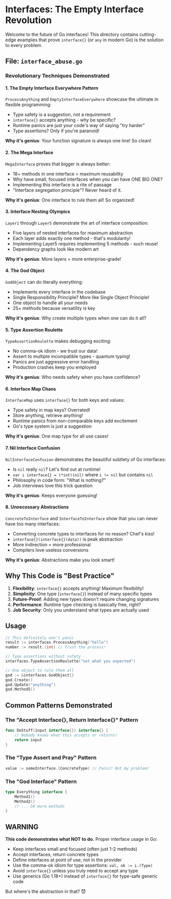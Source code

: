 # Interfaces: The Empty Interface Revolution

Welcome to the future of Go interfaces! This directory contains cutting-edge examples that prove `interface{}` (or `any` in modern Go) is the solution to every problem.

## File: `interface_abuse.go`

### Revolutionary Techniques Demonstrated

#### 1. **The Empty Interface Everywhere Pattern**
`ProcessAnything` and `EmptyInterfaceEverywhere` showcase the ultimate in flexible programming:
- Type safety is a suggestion, not a requirement
- `interface{}` accepts anything - why be specific?
- Runtime panics are just your code's way of saying "try harder"
- Type assertions? Only if you're paranoid!

**Why it's genius**: Your function signature is always one line! So clean!

#### 2. **The Mega Interface**
`MegaInterface` proves that bigger is always better:
- 18+ methods in one interface = maximum reusability
- Why have small, focused interfaces when you can have ONE BIG ONE?
- Implementing this interface is a rite of passage
- "Interface segregation principle"? Never heard of it.

**Why it's genius**: One interface to rule them all! So organized!

#### 3. **Interface Nesting Olympics**
`Layer1` through `Layer5` demonstrate the art of interface composition:
- Five layers of nested interfaces for maximum abstraction
- Each layer adds exactly one method - that's modularity!
- Implementing Layer5 requires implementing 5 methods - such reuse!
- Dependency graphs look like modern art

**Why it's genius**: More layers = more enterprise-grade!

#### 4. **The God Object**
`GodObject` can do literally everything:
- Implements every interface in the codebase
- Single Responsibility Principle? More like Single Object Principle!
- One object to handle all your needs
- 25+ methods because versatility is key

**Why it's genius**: Why create multiple types when one can do it all?

#### 5. **Type Assertion Roulette**
`TypeAssertionRoulette` makes debugging exciting:
- No comma-ok idiom - we trust our data!
- Assert to multiple incompatible types - quantum typing!
- Panics are just aggressive error handling
- Production crashes keep you employed

**Why it's genius**: Who needs safety when you have confidence?

#### 6. **Interface Map Chaos**
`InterfaceMap` uses `interface{}` for both keys and values:
- Type safety in map keys? Overrated!
- Store anything, retrieve anything!
- Runtime panics from non-comparable keys add excitement
- Go's type system is just a suggestion

**Why it's genius**: One map type for all use cases!

#### 7. **Nil Interface Confusion**
`NilInterfaceConfusion` demonstrates the beautiful subtlety of Go interfaces:
- Is `nil` really `nil`? Let's find out at runtime!
- `var i interface{} = (*int)(nil)` where `i != nil` but contains `nil`
- Philosophy in code form: "What is nothing?"
- Job interviews love this trick question

**Why it's genius**: Keeps everyone guessing!

#### 8. **Unnecessary Abstractions**
`ConcreteToInterface` and `InterfaceToInterface` show that you can never have too many interfaces:
- Converting concrete types to interfaces for no reason? Chef's kiss!
- `interface{}(interface{}(data))` is peak abstraction
- More indirection = more professional
- Compilers love useless conversions

**Why it's genius**: Abstractions make you look smart!

## Why This Code is "Best Practice"

1. **Flexibility**: `interface{}` accepts anything! Maximum flexibility!
2. **Simplicity**: One type (`interface{}`) instead of many specific types
3. **Future-Proof**: Adding new types doesn't require changing signatures
4. **Performance**: Runtime type checking is basically free, right?
5. **Job Security**: Only you understand what types are actually used

## Usage

```go
// This definitely won't panic
result := interfaces.ProcessAnything("hello")
number := result.(int) // Trust the process!

// Type assertions without safety
interfaces.TypeAssertionRoulette("not what you expected")

// One object to rule them all
god := &interfaces.GodObject{}
god.Create()
god.Update("anything")
god.Method5()
```

## Common Patterns Demonstrated

### The "Accept Interface{}, Return Interface{}" Pattern
```go
func DoStuff(input interface{}) interface{} {
    // Nobody knows what this accepts or returns!
    return input
}
```

### The "Type Assert and Pray" Pattern
```go
value := someInterface.(ConcreteType) // Panic? Not my problem!
```

### The "God Interface" Pattern
```go
type Everything interface {
    Method1()
    Method2()
    // ... 50 more methods
}
```

## WARNING

**This code demonstrates what NOT to do.** Proper interface usage in Go:
- Keep interfaces small and focused (often just 1-2 methods)
- Accept interfaces, return concrete types
- Define interfaces at point of use, not in the provider
- Use the comma-ok idiom for type assertions: `val, ok := i.(Type)`
- Avoid `interface{}` unless you truly need to accept any type
- Use generics (Go 1.18+) instead of `interface{}` for type-safe generic code

But where's the abstraction in that? 😈
